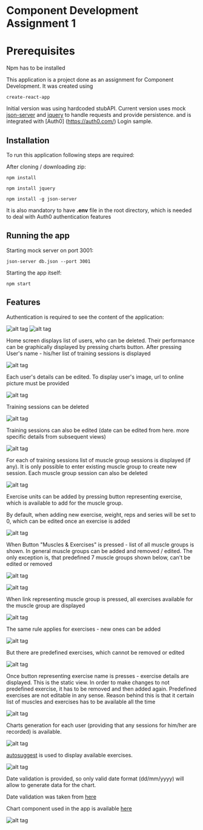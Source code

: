 Component Development Assignment 1
====================

Prerequisites
====================

Npm has to be installed

This application is a project done as an assignment for Component Development. It was created using 

```
create-react-app
```

Initial version was using hardcoded stubAPI. Current version uses mock [json-server](https://github.com/typicode/json-server) and [jquery](https://github.com/jquery/jquery)
to handle requests and provide persistence. and is integrated with [Auth0] (https://auth0.com/) Login sample. 


## Installation
To run this application following steps are required:

After cloning / downloading zip:
```
npm install
```
```
npm install jquery
```
```
npm install -g json-server
```

It is also mandatory to have **.env** file in the root directory, which is needed to deal with Auth0 authentication features
                                  
## Running the app
Starting mock server on port 3001:
```
json-server db.json --port 3001
```
Starting the app itself:
```
npm start
```
## Features
Authentication is required to see the content of the application:

![alt tag](https://github.com/pawelpaszki/CompDevAssignment/blob/master/assets/readmeImages/login.jpg)
![alt tag](https://github.com/pawelpaszki/CompDevAssignment/blob/master/assets/readmeImages/login2.jpg)

Home screen displays list of users, who can be deleted. Their performance can be graphically displayed by 
pressing charts button. After pressing User's name - his/her list of training sessions is displayed

![alt tag](https://github.com/pawelpaszki/CompDevAssignment/blob/master/assets/readmeImages/home.jpg)

Each user's details can be edited. To display user's image, url to online picture must be provided

![alt tag](https://github.com/pawelpaszki/CompDevAssignment/blob/master/assets/readmeImages/homeEdit.jpg)

Training sessions can be deleted

![alt tag](https://github.com/pawelpaszki/CompDevAssignment/blob/master/assets/readmeImages/trainingSessions.jpg)

 Training sessions can also be edited (date can be edited from here. more specific details from subsequent views)
 
![alt tag](https://github.com/pawelpaszki/CompDevAssignment/blob/master/assets/readmeImages/trainingSessionsEdit.jpg)

 For each of training sessions list of muscle group sessions is displayed (if any). It is only possible to enter existing
 muscle group to create new session. Each muscle group session can also be deleted
 
![alt tag](https://github.com/pawelpaszki/CompDevAssignment/blob/master/assets/readmeImages/muscleGroupSessions.jpg)

Exercise units can be added by pressing button representing exercise, which is available to add for the muscle group.

By default, when adding new exercise, weight, reps and series will be set to 0, which can be edited once an exercise is added

![alt tag](https://github.com/pawelpaszki/CompDevAssignment/blob/master/assets/readmeImages/exerciseUnitList.jpg)

When Button "Muscles & Exercises" is pressed - list of all muscle groups is shown. In general muscle groups can be added
and removed / edited. The only exception is, that predefined 7 muscle groups shown below, can't be edited or removed

![alt tag](https://github.com/pawelpaszki/CompDevAssignment/blob/master/assets/readmeImages/muscleList.jpg)

![alt tag](https://github.com/pawelpaszki/CompDevAssignment/blob/master/assets/readmeImages/muscleListEdit.jpg)

When link representing muscle group is pressed, all exercises available for the muscle group are displayed

![alt tag](https://github.com/pawelpaszki/CompDevAssignment/blob/master/assets/readmeImages/exerciseList.jpg)

The same rule applies for exercises - new ones can be added

![alt tag](https://github.com/pawelpaszki/CompDevAssignment/blob/master/assets/readmeImages/exerciseListAdd.jpg)

But there are predefined exercises, which cannot be removed or edited

![alt tag](https://github.com/pawelpaszki/CompDevAssignment/blob/master/assets/readmeImages/exerciseListEdit.jpg)

Once button representing exercise name is presses - exercise details are displayed. This is the static view. In order 
to make changes to not predefined exercise, it has to be removed and then added again. Predefined exercises are not editable 
in any sense. Reason behind this is that it certain list of muscles and exercises has to be available all the time

![alt tag](https://github.com/pawelpaszki/CompDevAssignment/blob/master/assets/readmeImages/exerciseInfo.jpg)

Charts generation for each user (providing that any sessions for him/her are recorded) is available. 

![alt tag](https://github.com/pawelpaszki/CompDevAssignment/blob/master/assets/readmeImages/chartsEmpty.jpg)

[autosuggest](https://github.com/moroshko/react-autosuggest) is used to display available exercises.

![alt tag](https://github.com/pawelpaszki/CompDevAssignment/blob/master/assets/readmeImages/chartsAuto.jpg)

Date validation is provided, so only valid date format (dd/mm/yyyy) will allow to generate data for the chart.

Date validation was taken from [here](http://stackoverflow.com/questions/6177975/how-to-validate-date-with-format-mm-dd-yyyy-in-javascript
)

Chart component used in the app is available [here](https://www.npmjs.com/package/react-easy-chart)

![alt tag](https://github.com/pawelpaszki/CompDevAssignment/blob/master/assets/readmeImages/chartGenerated.jpg)

